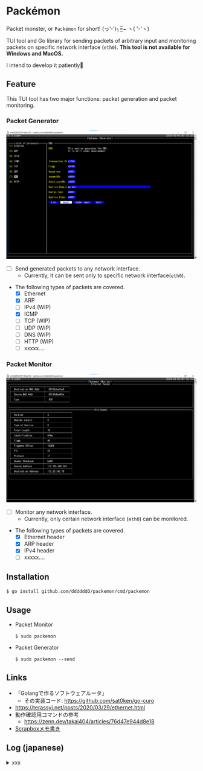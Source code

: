 # Packémon

Packet monster, or `Packémon` for short! (っ‘-’)╮=͟͟͞͞◒ ヽ( '-'ヽ) <br>

TUI tool and Go library for sending packets of arbitrary input and monitoring packets on specific network interface (`eth0`). **This tool is not available for Windows and MacOS.**<br>

I intend to develop it patiently🌴

## Feature

This TUI tool has two major functions: packet generation and packet monitoring.

### Packet Generator

![](./doc/tui_overview_generator.png)

- [ ] Send generated packets to any network interface.
  - Currently, it can be sent only to specific network interface(`eth0`).

- The following types of packets are covered.
  - [x] Ethernet
  - [x] ARP
  - [ ] IPv4 (WIP)
  - [x] ICMP
  - [ ] TCP (WIP)
  - [ ] UDP (WIP)
  - [ ] DNS (WIP)
  - [ ] HTTP (WIP)
  - [ ] xxxxx....

### Packet Monitor

![](./doc/tui_overview_monitor.png)

- [ ] Monitor any network interface.
  - Currently, only certain network interface (`eth0`) can be monitored.

- The following types of packets are covered.
  - [x] Ethernet header
  - [x] ARP header
  - [x] IPv4 header
  - [ ] xxxxx....

## Installation

```console
$ go install github.com/ddddddO/packemon/cmd/packemon
```

## Usage

- Packet Monitor
  ```console
  $ sudo packemon
  ```

- Packet Generator
  ```console
  $ sudo packemon --send
  ```

## Links
- 「Golangで作るソフトウェアルータ」
  - その実装コード: https://github.com/sat0ken/go-curo
- https://terassyi.net/posts/2020/03/29/ethernet.html
- 動作確認用コマンドの参考
  - https://zenn.dev/takai404/articles/76d47e944d8e18
- [Scrapboxメモ書き](https://scrapbox.io/ddddddo/%E3%83%8D%E3%83%83%E3%83%88%E3%83%AF%E3%83%BC%E3%82%AF%E7%B3%BB%E8%AA%AD%E3%81%BF%E7%89%A9)

## Log (japanese)

<details><summary>xxx</summary>

- WSL2のDebianで動作した。

- 任意の Ethernet ヘッダ / IPv4 ヘッダ / ARP / ICMP を楽に作れてフレームを送信できる
- 以下はtmuxで3分割した画面に各種ヘッダのフォーム画面を表示している。そして ICMP echo request を送信し、 echo reply が返ってきていることを Wireshark で確認した様子
  ![](./doc/tui_ether_ip_icmp.png)
  ![](./doc/tui_send_icmp_result1.png)
  ![](./doc/tui_send_icmp_result2.png)

- フレームを受信して詳細表示（ARPとIPv4）
  ![](./doc/tui_send_recieve.png)

  <details><summary>少し前のUI（`5062561` のコミット）</summary>

  ![](./doc/tui_0428.png)
  ![](./doc/tui_cap_0428.png)

  </details>

- TUIライブラリとして https://github.com/rivo/tview を使わせてもらってる🙇

### 動作確認

#### パケットキャプチャ
```console
$ sudo tcpdump -U -i eth0 -w - | /mnt/c/Program\ Files/Wireshark/Wireshark.exe -k -i -
```

- 受信画面

  ```console
  $ sudo go run cmd/packemon/main.go
  ```


- 送信画面

  ```console
  $ sudo go run cmd/packemon/main.go --send
  ```

- 単発フレーム送信コマンド（e.g. ARP request）

  ```console
  $ sudo go run cmd/packemon/main.go --send --proto arp
  ```

#### 手軽にブロードキャスト
```console
$ arping -c 1 1.2.3.4
ARPING 1.2.3.4 from 172.23.242.78 eth0
Sent 1 probes (1 broadcast(s))
Received 0 response(s)
```


### 動作確認の様子

<details><summary>xxx</summary>

- Ethernetフレームのみ作って送信（`77c9149` でコミットしたファイルにて）

  ![](./doc/Frame.png)

- ARPリクエストを作って送信（`390f266` でコミットしたファイルにて。中身はめちゃくちゃと思うけど）

  ![](./doc/ARP.png)

- ARPリクエストを受信してパース（`b6a025a` でコミット）

  ![](./doc/ARP_request_console.png)
  ![](./doc/ARP_request.png)

</details>
